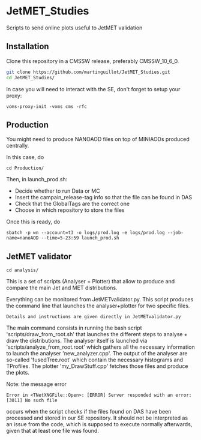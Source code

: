 # JetMET_Studies
Scripts to send online plots useful to JetMET validation

## Installation
Clone this repository in a CMSSW release, preferably CMSSW_10_6_0.
```bash
git clone https://github.com/martinguillot/JetMET_Studies.git
cd JetMET_Studies/
```

In case you will need to interact with the SE, don't forget to setup your proxy:
```
voms-proxy-init -voms cms -rfc

```

## Production
You might need to produce NANOAOD files on top of MINIAODs produced centrally.

In this case, do
```
cd Production/
```

Then, in launch_prod.sh:
- Decide whether to run Data or MC
- Insert the campain_release-tag info so that the file can be found in DAS
- Check that the GlobalTags are the correct one
- Choose in which repository to store the files 

Once this is ready, do
```
sbatch -p wn --account=t3 -o logs/prod.log -e logs/prod.log --job-name=nanoAOD --time=5-23:59 launch_prod.sh
```

## JetMET validator

```
cd analysis/
```

This is a set of scripts (Analyser + Plotter) that allow to produce and compare the main Jet and MET distributions.

Everything can be monitored from JetMETvalidator.py. This script produces the command line that launches the analyser+plotter for two specific files.

```
Details and instructions are given directly in JetMETvalidator.py
```

The main command consists in running the bash script 'scripts/draw_from_root.sh' that launches the different steps to analyse + draw the distributions. The analyser itself is launched via 'scripts/analyze_from_root.root' which gathers all the necessary information to launch the analyser 'new_analyzer.cpp'. The output of the analyser are so-called 'fusedTree.root' which contain the necessary histograms and TProfiles. The plotter 'my_DrawStuff.cpp' fetches those files and produce the plots.


Note: the message error
```
Error in <TNetXNGFile::Open>: [ERROR] Server responded with an error: [3011] No such file
```
occurs when the script checks if the files found on DAS have been processed and stored in our SE repository. It should not be interpreted as an issue from the code, which is supposed to execute normally afterwards, given that at least one file was found. 

